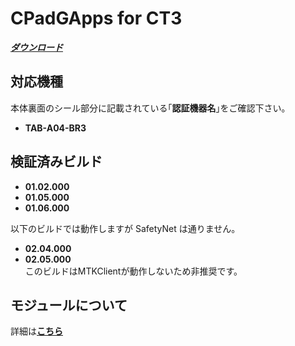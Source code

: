 # CPadGApps for CT3

[***ダウンロード***](https://github.com/s1204IT/CPadGApps/releases/latest/download/CPadGApps-CT3.zip "CPadGApps-CT3.zip")

## 対応機種
本体裏面のシール部分に記載されている｢**認証機器名**｣をご確認下さい｡
- **TAB-A04-BR3**

## 検証済みビルド
- **01.02.000**
- **01.05.000**
- **01.06.000**

以下のビルドでは動作しますが SafetyNet は通りません。

- **02.04.000**
- **02.05.000**  
  このビルドはMTKClientが動作しないため非推奨です。

## モジュールについて
詳細は[**こちら**](MODULE.md)
